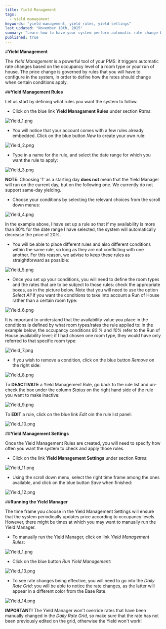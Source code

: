 ```yaml
---
title: Yield Management
tags: 
  - yield management
keywords: "yield management, yield rules, yield settings"
last_updated: "November 18th, 2015"
summary: "Learn how to have your system perform automatic rate change based on your occupancy level!"
published: true
---
```








  

#**Yield Management**  

The _Yield Management_ is a powerful tool of your PMS: it triggers automatic rate changes based on the occupancy level of a room type or your run of house. The price change is governed by rules that you will have to configure in the system, in order to define how the rates should change when certain conditions apply.  

##**Yield Management Rules**  

Let us start by defining what rules you want the system to follow.  

  - Click on the blue link **Yield Managament Rules** under section _Rates_:  
  
![Yield_1.png]({{site.baseurl}}/images/Yield_1.png)


  
  - You will notice that your account comes with a few rules already embedded. Click on the blue button _New_ to create your own rule:  
  
![Yield_2.png]({{site.baseurl}}/images/Yield_2.png)


  
  - Type in a name for the rule, and select the date range for which you want the rule to apply:  
  
![Yield_3.png]({{site.baseurl}}/images/Yield_3.png)


  
  **NOTE**: Choosing '1' as a starting day **does not** mean that the Yield Manager will run on the current day, but on the following one. We currently do not support same-day yielding.
  
  - Choose your conditions by selecting the relevant choices from the scroll down menus:  
  
![Yield_4.png]({{site.baseurl}}/images/Yield_4.png)

 
  
  In the example above, I have set up a rule so that if my availability is more than 80% for the date range I have selected, the system will automatically decrease the price of 20%.  
  
  - You will be able to place different rules and also different conditions within the same rule, so long as they are not conflicting with one another. For this reason, we advise to keep these rules as straightforward as possible:  
  
![Yield_5.png]({{site.baseurl}}/images/Yield_5.png)

  
  
  - Once you set up your conditions, you will need to define the room types and the rates that are to be subject to those rules: check the appropriate boxes, as in the picture below. Note that you will need to use the option _Select All_ if you want the conditions to take into account a Run of House rather than a certain room type:  
  
![Yield_6.png]({{site.baseurl}}/images/Yield_6.png)

  
  It is important to understand that the availability value you place in the conditions is defined by what room types/rates the rule appiied to: in the example below, the occupancy conditions _80 %_ and _10%_ refer to the Run of House availability level; if I had chosen one room type, they would have only referred to that specific room type:  
  
![Yield_7.png]({{site.baseurl}}/images/Yield_7.png)



 - If you wish to remove a condition, click on the blue button _Remove_ on the right side:  
 
![Yield_8.png]({{site.baseurl}}/images/Yield_8.png)

 
 
 To **DEACTIVATE** a Yield Management Rule, go back to the rule list and un-check the box under the column _Status_ on the right hand side of the rule you want to make inactive: 
 
![Yield_9.png]({{site.baseurl}}/images/Yield_9.png)



To **EDIT** a rule, click on the blue link _Edit_ oin the rule list panel:  

![Yield_10.png]({{site.baseurl}}/images/Yield_10.png)


 

##**Yield Management Settings**  

Once the Yield Management Rules are created, you will need to specify how often you want the system to check and apply those rules.  

 - Click on the link **Yield Management Settings** under section _Rates_:  
 
![Yield_11.png]({{site.baseurl}}/images/Yield_11.png)


 
 - Using the scroll down menu, select the right time frame among the ones available, and click on the blue button _Save_ when finished:  
 
![Yield_12.png]({{site.baseurl}}/images/Yield_12.png)




 
##**Running the Yield Manager**  

The time frame you choose in the Yield Management Settings will ensure that the system periodically updates price according to occupancy levels. However, there might be times at which you may want to manually run the Yield Manager.

 - To manually run the Yield Manager, click on link _Yield Management Rules_:  
 
![Yield_1.png]({{site.baseurl}}/images/Yield_1.png)


 
 - Click on the blue button _Run Yield Management_:  
 
![Yield_13.png]({{site.baseurl}}/images/Yield_13.png)


 
 - To see rate changes being effective, you will need to go into the _Daily Rate Grid_: you will be able to notice the rate changes, as the latter will appear in a different color from the Base Rate.  
 
![Yield_14.png]({{site.baseurl}}/images/Yield_14.png)

  
 
**IMPORTANT!** The Yield Manager won't override rates that have been manually changed in the  _Daily Rate Grid_, so make sure that the rate has not been previously edited on the grid, otherwise the Yield won't work!